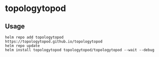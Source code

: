 # topologytopod

## Usage

```shell
helm repo add topologytopod https://topologytopod.github.io/topologytopod
helm repo update
helm install topologytopod topologytopod/topologytopod --wait --debug
```
